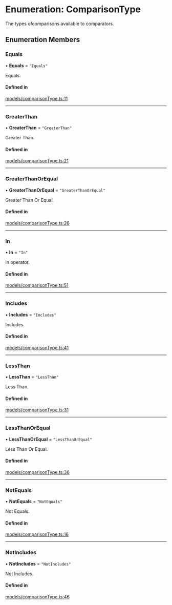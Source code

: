 # Enumeration: ComparisonType

The types ofcomparisons available to comparators.

## Enumeration Members

### Equals

• **Equals** = ``"Equals"``

Equals.

#### Defined in

[models/comparisonType.ts:11](https://github.com/gtscio/framework/blob/e3dfdc9/packages/entity/src/models/comparisonType.ts#L11)

___

### GreaterThan

• **GreaterThan** = ``"GreaterThan"``

Greater Than.

#### Defined in

[models/comparisonType.ts:21](https://github.com/gtscio/framework/blob/e3dfdc9/packages/entity/src/models/comparisonType.ts#L21)

___

### GreaterThanOrEqual

• **GreaterThanOrEqual** = ``"GreaterThanOrEqual"``

Greater Than Or Equal.

#### Defined in

[models/comparisonType.ts:26](https://github.com/gtscio/framework/blob/e3dfdc9/packages/entity/src/models/comparisonType.ts#L26)

___

### In

• **In** = ``"In"``

In operator.

#### Defined in

[models/comparisonType.ts:51](https://github.com/gtscio/framework/blob/e3dfdc9/packages/entity/src/models/comparisonType.ts#L51)

___

### Includes

• **Includes** = ``"Includes"``

Includes.

#### Defined in

[models/comparisonType.ts:41](https://github.com/gtscio/framework/blob/e3dfdc9/packages/entity/src/models/comparisonType.ts#L41)

___

### LessThan

• **LessThan** = ``"LessThan"``

Less Than.

#### Defined in

[models/comparisonType.ts:31](https://github.com/gtscio/framework/blob/e3dfdc9/packages/entity/src/models/comparisonType.ts#L31)

___

### LessThanOrEqual

• **LessThanOrEqual** = ``"LessThanOrEqual"``

Less Than Or Equal.

#### Defined in

[models/comparisonType.ts:36](https://github.com/gtscio/framework/blob/e3dfdc9/packages/entity/src/models/comparisonType.ts#L36)

___

### NotEquals

• **NotEquals** = ``"NotEquals"``

Not Equals.

#### Defined in

[models/comparisonType.ts:16](https://github.com/gtscio/framework/blob/e3dfdc9/packages/entity/src/models/comparisonType.ts#L16)

___

### NotIncludes

• **NotIncludes** = ``"NotIncludes"``

Not Includes.

#### Defined in

[models/comparisonType.ts:46](https://github.com/gtscio/framework/blob/e3dfdc9/packages/entity/src/models/comparisonType.ts#L46)
